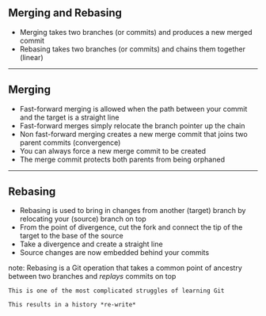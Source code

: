 ##  Merging and Rebasing

* <!-- .element: class="fragment" --> Merging takes two branches (or commits) and produces a new merged commit
* <!-- .element: class="fragment" --> Rebasing takes two branches (or commits) and chains them together (linear)

---

## Merging

* Fast-forward merging is allowed when the path between your commit and the target is a straight line
* Fast-forward merges simply relocate the branch pointer up the chain
* Non fast-forward merging creates a new merge commit that joins two parent commits (convergence)
* You can always force a new merge commit to be created
* The merge commit protects both parents from being orphaned

---

## Rebasing

* Rebasing is used to bring in changes from another (target) branch by relocating your (source) branch on top
* From the point of divergence, cut the fork and connect the tip of the target to the base of the source
* Take a divergence and create a straight line
* Source changes are now embedded behind your commits

note:
  Rebasing is a Git operation that takes a common point of ancestry between two branches and *replays* commits on top

    This is one of the most complicated struggles of learning Git

    This results in a history *re-write*
